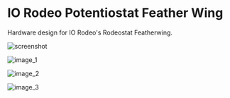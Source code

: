 # IO Rodeo Potentiostat Feather Wing

Hardware design for IO Rodeo's Rodeostat Featherwing.

![screenshot](https://bitbucket.org/iorodeo/rodeostat_featherwing/raw/master/images/screenshot_3d.png)

![image_1](https://bitbucket.org/iorodeo/rodeostat_featherwing/raw/master/images/prototype_1.png)

![image_2](https://bitbucket.org/iorodeo/rodeostat_featherwing/raw/master/images/prototype_2.png)

![image_3](https://bitbucket.org/iorodeo/rodeostat_featherwing/raw/master/images/prototype_3.png)


